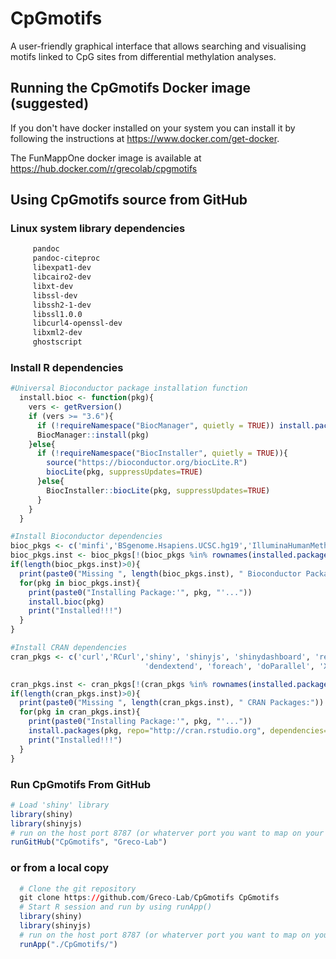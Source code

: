 # CpGmotifs

A user-friendly graphical interface that allows searching and visualising motifs linked to CpG sites from differential methylation analyses.

## Running the CpGmotifs Docker image (suggested)

If you don't have docker installed on your system you can install it by following the instructions at  https://www.docker.com/get-docker.

The FunMappOne docker image is available at https://hub.docker.com/r/grecolab/cpgmotifs


## Using CpGmotifs source from GitHub

### Linux system library dependencies

```BASH
     pandoc
     pandoc-citeproc
     libexpat1-dev
     libcairo2-dev
     libxt-dev
     libssl-dev
     libssh2-1-dev
     libssl1.0.0
     libcurl4-openssl-dev
     libxml2-dev
     ghostscript
```

### Install R dependencies

```R
#Universal Bioconductor package installation function
  install.bioc <- function(pkg){
    vers <- getRversion()
    if (vers >= "3.6"){
      if (!requireNamespace("BiocManager", quietly = TRUE)) install.packages("BiocManager")
      BiocManager::install(pkg)
    }else{
      if (!requireNamespace("BiocInstaller", quietly = TRUE)){
        source("https://bioconductor.org/biocLite.R")
        biocLite(pkg, suppressUpdates=TRUE)
      }else{
        BiocInstaller::biocLite(pkg, suppressUpdates=TRUE)
      }
    }
  }

#Install Bioconductor dependencies
bioc_pkgs <- c('minfi','BSgenome.Hsapiens.UCSC.hg19','IlluminaHumanMethylation450kanno.ilmn12.hg19', 'IlluminaHumanMethylationEPICanno.ilm10b2.hg19', 'Biostrings')
bioc_pkgs.inst <- bioc_pkgs[!(bioc_pkgs %in% rownames(installed.packages()))]
if(length(bioc_pkgs.inst)>0){
  print(paste0("Missing ", length(bioc_pkgs.inst), " Bioconductor Packages:"))
  for(pkg in bioc_pkgs.inst){
    print(paste0("Installing Package:'", pkg, "'..."))
    install.bioc(pkg)
    print("Installed!!!")
  }
}

#Install CRAN dependencies
cran_pkgs <- c('curl','RCurl','shiny', 'shinyjs', 'shinydashboard', 'readr', 'DT', 'tibble', 'gplots',
                              'dendextend', 'foreach', 'doParallel', 'XML', 'BiocManager')

cran_pkgs.inst <- cran_pkgs[!(cran_pkgs %in% rownames(installed.packages()))]
if(length(cran_pkgs.inst)>0){
  print(paste0("Missing ", length(cran_pkgs.inst), " CRAN Packages:"))
  for(pkg in cran_pkgs.inst){
    print(paste0("Installing Package:'", pkg, "'..."))
    install.packages(pkg, repo="http://cran.rstudio.org", dependencies=TRUE)
    print("Installed!!!")
  }
}
```

### Run CpGmotifs From GitHub
```R
# Load 'shiny' library
library(shiny)
library(shinyjs)
# run on the host port 8787 (or whaterver port you want to map on your system)
runGitHub("CpGmotifs", "Greco-Lab")
```

### or from a local copy
```R
  # Clone the git repository
  git clone https://github.com/Greco-Lab/CpGmotifs CpGmotifs
  # Start R session and run by using runApp()
  library(shiny)
  library(shinyjs)
  # run on the host port 8787 (or whaterver port you want to map on your system)
  runApp("./CpGmotifs/")
```
